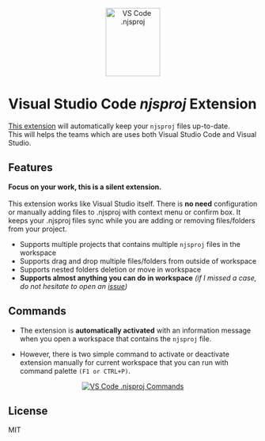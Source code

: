 <p align="center">
  <a href="https://marketplace.visualstudio.com/items?itemName=BerkanSivri.vscode-njsproj">
    <img src="https://i.postimg.cc/C1qCrY1P/njsproj.png" alt="VS Code .njsproj" height="138" width="110">
  </a>
</p>

# Visual Studio Code *njsproj* Extension

<a href="https://marketplace.visualstudio.com/items?itemName=BerkanSivri.vscode-njsproj">This extension</a> will automatically keep your `njsproj` files up-to-date.<br/>
This will helps the teams which are uses both Visual Studio Code and Visual Studio.

## Features

**Focus on your work, this is a silent extension.**<br/><br/>
This extension works like Visual Studio itself. There is **no need** configuration or manually adding files to .njsproj with context menu or confirm box.
It keeps your .njsproj files sync while you are adding or removing files/folders from your project. 

* Supports multiple projects that contains multiple `njsproj` files in the workspace
* Supports drag and drop multiple files/folders from outside of workspace
* Supports nested folders deletion or move in workspace
* **Supports almost anything you can do in workspace** *(if I missed a case, do not hesitate to open an <a href="https://github.com/berkansivri/VsCode-njsproj/issues/new">issue</a>)*

## Commands

* The extension is **automatically activated** with an information message when you open a workspace that contains the `njsproj` file.

* However, there is two simple command to activate or deactivate extension manually for current workspace that you can run with command palette `(F1 or CTRL+P)`.
<p align="center">
  <a href="https://marketplace.visualstudio.com/items?itemName=BerkanSivri.vscode-njsproj">
    <img src="https://i.postimg.cc/QCL4rWrH/njsproj-commands.png" alt="VS Code .njsproj Commands">
  </a>
</p>


## License

MIT
